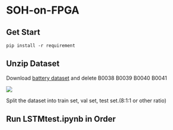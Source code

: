 # SOH-on-FPGA

## Get Start

```shell
pip install -r requirement
```

## Unzip Dataset

Download [battery dataset](https://ti.arc.nasa.gov/c/5) and delete B0038 B0039 B0040 B0041

![](G:\college\GraduationProject\SOH-on-FPGA\img\SOH.jpg)

Split the dataset into train set, val set,  test set.(8:1:1 or other ratio)

## Run LSTMtest.ipynb in Order

